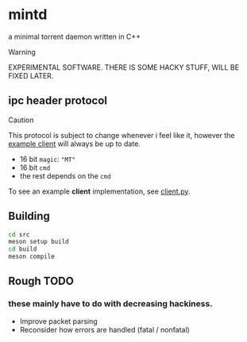 # mintd
a minimal torrent daemon written in C++

> [!WARNING]
> EXPERIMENTAL SOFTWARE. THERE IS SOME HACKY STUFF, WILL BE FIXED LATER.


## ipc header protocol
> [!CAUTION]
> This protocol is subject to change whenever i feel like it, however the [example client](client.py) will always be up to date.

* 16 bit `magic`: `"MT"`
* 16 bit `cmd`
* the rest depends on the `cmd` 

To see an example **client** implementation, see [client.py](client.py).

## Building

```bash
cd src
meson setup build
cd build
meson compile
```

## Rough TODO
### these mainly have to do with decreasing hackiness.
* Improve packet parsing
* Reconsider how errors are handled (fatal / nonfatal)


